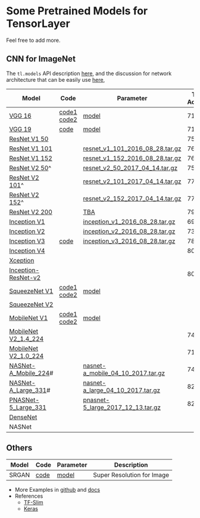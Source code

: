 # Some Pretrained Models for TensorLayer

Feel free to add more. 

## CNN for ImageNet

The `tl.models` API description [here](http://tensorlayer.readthedocs.io/en/latest/modules/models.html), and the discussion for network architecture that can be easily use [here](https://github.com/tensorlayer/tensorlayer/issues/367), 

|Model        	| Code      	| Parameter   |   Top-1 Accuracy | Top-5 Accuracy  |
|-------------	|------------	|------------	|----------------- |-----------------|
|[VGG 16](http://arxiv.org/abs/1409.1556.pdf)|[code1](https://github.com/tensorlayer/tensorlayer/blob/master/example/tutorial_vgg16.py) [code2](https://github.com/tensorlayer/tensorlayer/blob/master/example/tutorial_models_vgg16.py)|[model](http://www.cs.toronto.edu/~frossard/post/vgg16/)|71.5|89.8|
|[VGG 19](http://arxiv.org/abs/1409.1556.pdf)|[code](https://github.com/tensorlayer/tensorlayer/blob/master/example/tutorial_vgg19.py)|[model](https://github.com/machrisaa/tensorflow-vgg)|71.1|89.8|
|[ResNet V1 50](https://arxiv.org/abs/1512.03385)| | |75.2|92.2|
|[ResNet V1 101](https://arxiv.org/abs/1512.03385)||[resnet_v1_101_2016_08_28.tar.gz](http://download.tensorflow.org/models/resnet_v1_101_2016_08_28.tar.gz)|76.4|92.9|
[ResNet V1 152](https://arxiv.org/abs/1512.03385)||[resnet_v1_152_2016_08_28.tar.gz](http://download.tensorflow.org/models/resnet_v1_152_2016_08_28.tar.gz)|76.8|93.2|
[ResNet V2 50](https://arxiv.org/abs/1603.05027)^||[resnet_v2_50_2017_04_14.tar.gz](http://download.tensorflow.org/models/resnet_v2_50_2017_04_14.tar.gz)|75.6|92.8|
[ResNet V2 101](https://arxiv.org/abs/1603.05027)^||[resnet_v2_101_2017_04_14.tar.gz](http://download.tensorflow.org/models/resnet_v2_101_2017_04_14.tar.gz)|77.0|93.7|
[ResNet V2 152](https://arxiv.org/abs/1603.05027)^||[resnet_v2_152_2017_04_14.tar.gz](http://download.tensorflow.org/models/resnet_v2_152_2017_04_14.tar.gz)|77.8|94.1|
[ResNet V2 200](https://arxiv.org/abs/1603.05027)||[TBA]()|79.9\*|95.2\*|
[Inception V1](http://arxiv.org/abs/1409.4842v1)||[inception_v1_2016_08_28.tar.gz](http://download.tensorflow.org/models/inception_v1_2016_08_28.tar.gz)|69.8|89.6|
[Inception V2](http://arxiv.org/abs/1502.03167)||[inception_v2_2016_08_28.tar.gz](http://download.tensorflow.org/models/inception_v2_2016_08_28.tar.gz)|73.9|91.8|
|[Inception V3](http://arxiv.org/abs/1512.00567)|[code](https://github.com/tensorlayer/tensorlayer/blob/master/example/tutorial_inceptionV3_tfslim.py)|[inception_v3_2016_08_28.tar.gz](http://download.tensorflow.org/models/inception_v3_2016_08_28.tar.gz)|78.0|93.9| 
|[Inception V4](http://arxiv.org/abs/1602.07261)| | |80.2|95.2|
|[Xception](http://openaccess.thecvf.com/content_cvpr_2017/papers/Chollet_Xception_Deep_Learning_CVPR_2017_paper.pdf)|||||
|[Inception-ResNet-v2](http://arxiv.org/abs/1602.07261)| | |80.4|95.3|
|[SqueezeNet V1](https://arxiv.org/abs/1602.07360)|[code1](https://github.com/tensorlayer/tensorlayer/blob/master/example/tutorial_squeezenet.py) [code2](https://github.com/tensorlayer/tensorlayer/blob/master/example/tutorial_models_squeezenetv1.py)|[model](https://github.com/tensorlayer/pretrained-models/blob/master/models/squeezenet.npz)||||
|[SqueezeNet V2](https://arxiv.org/abs/1602.07360)|||||
|[MobileNet V1](https://arxiv.org/pdf/1704.04861.pdf)| [code1](https://github.com/tensorlayer/tensorlayer/blob/master/example/tutorial_mobilenet.py) [code2](https://github.com/tensorlayer/tensorlayer/blob/master/example/tutorial_models_mobilenetv1.py)|[model](https://github.com/tensorlayer/pretrained-models/blob/master/models/mobilenet.npz)||||
|[MobileNet V2_1.4_224](https://arxiv.org/abs/1801.04381)|||74.9|92.5|
|[MobileNet V2_1.0_224](https://arxiv.org/abs/1801.04381)|||71.9|91.0|
[NASNet-A_Mobile_224](https://arxiv.org/abs/1707.07012)#||[nasnet-a_mobile_04_10_2017.tar.gz](https://storage.googleapis.com/download.tensorflow.org/models/nasnet-a_mobile_04_10_2017.tar.gz)|74.0|91.6|
[NASNet-A_Large_331](https://arxiv.org/abs/1707.07012)#||[nasnet-a_large_04_10_2017.tar.gz](https://storage.googleapis.com/download.tensorflow.org/models/nasnet-a_large_04_10_2017.tar.gz)|82.7|96.2|
[PNASNet-5_Large_331](https://arxiv.org/abs/1712.00559)||[pnasnet-5_large_2017_12_13.tar.gz](https://storage.googleapis.com/download.tensorflow.org/models/pnasnet-5_large_2017_12_13.tar.gz)|82.9|96.2|
|[DenseNet](https://arxiv.org/abs/1608.06993)|||||
|NASNet|||||


## Others

|Model        	| Code      	| Parameter  	|   Description   |
|-------------	|------------	|------------	|-----------------|
| SRGAN | [code](https://github.com/tensorlayer/srgan) | [model](https://github.com/tensorlayer/pretrained-models/blob/master/models/g_srgan.npz) | Super Resolution for Image |

- More Examples in [github](https://github.com/topics/tensorlayer) and [docs](http://tensorlayer.readthedocs.io/en/latest/user/example.html)
- References
  - [TF-Slim](https://github.com/tensorflow/models/tree/master/research/slim#pre-trained-models)
  - [Keras](https://keras.io/applications/#applications)
